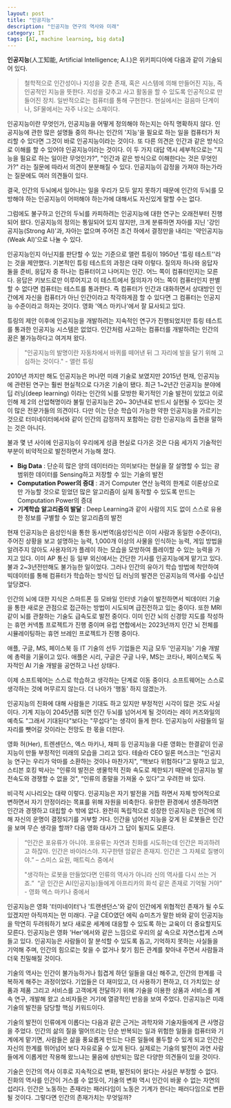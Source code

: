 ```yaml
---
layout: post
title: "인공지능"
description: "인공지능 연구의 역사와 미래"
category: IT
tags: [AI, machine learning, big data]
---
```

**인공지능**(人工知能, Artificial Intelligence; A.I.)은 위키피디아에 다음과 같이 기술되어 있다.

>철학적으로 인간성이나 지성을 갖춘 존재, 혹은 시스템에 의해 만들어진 지능, 즉 인공적인 지능을 뜻한다. 지성을 갖추고 사고 활동을 할 수 있도록 인공적으로 만들어진 장치. 일반적으로는 컴퓨터를 통해 구현한다. 현실에서는 걸음마 단계이나, SF물에서는 자주 나오는 소재이다.

인공지능이란 무엇인가, 인공지능을 어떻게 정의해야 하는지는 아직 명확하지 않다. 인공지능에 관한 많은 설명들 중의 하나는 인간의 '지능'을 필요로 하는 일을 컴퓨터가 처리할 수 있다면 그것이 바로 인공지능이라는 것이다. 또 다른 의견은 인간과 같은 방식으로 이해를 할 수 있어야 인공지능이라는 것이다. 이 두 가지 대답 역시 세부적으로는 "지능을 필요로 하는 일이란 무엇인가?", "인간과 같은 방식으로 이해한다는 것은 무엇인가?" 라는 질문에 따라서 의견이 분분해질 수 있다. 인공지능이 감정을 가져야 하는가라는 질문에도 여러 의견들이 있다.

결국, 인간의 두뇌에서 일어나는 일을 우리가 모두 알지 못하기 때문에 인간의 두뇌를 모방해야 하는 인공지능이 어떠해야 하는가에 대해서도 자신있게 말할 수는 없다.

그럼에도 불구하고 인간의 두뇌를 카피하려는 인공지능에 대한 연구는 오래전부터 진행되어 왔다. 인공지능의 정의는 통일되어 있지 않지만, 크게 분류하면 자아를 지닌 '강인공지능(Strong AI)'과, 자아는 없으며 주어진 조건 하에서 결정만을 내리는 '약인공지능(Weak AI)'으로 나눌 수 있다.

인공지능인지 아닌지를 판단할 수 있는 기준으로 앨런 튜링이 1950년 '튜링 테스트''라는 것을 제안했다. 기본적인 튜링 테스트의 과정은 대략 이렇다. 질의자 하나와 응답자 둘을 준비, 응답자 중 하나는 컴퓨터이고 나머지는 인간. 어느 쪽이 컴퓨터인지는 모른다. 응답은 키보드로만 이루어지고 이 테스트에서 질의자가 어느 쪽이 컴퓨터인지 판별할 수 없다면 컴퓨터는 테스트를 통과한다. 즉 컴퓨터가 인간과 대화하면서 상대방인 인간에게 자신을 컴퓨터가 아닌 인간이라고 착각하게끔 할 수 있다면 그 컴퓨터는 인공지능 수준이라고 하자는 것이다. 영화 '엑스 마키나'에서 잘 묘사되고 있다.

튜링의 제안 이후에 인공지능을 개발하려는 지속적인 연구가 진행되었지만 튜링 테스트를 통과한 인공지능 시스템은 없었다. 인간처럼 사고하는 컴퓨터를 개발하려는 인간의 꿈은 불가능하다고 여겨져 왔다.

>"인공지능의 발명이란 자동차에서 바퀴를 떼어낸 뒤 그 자리에 발을 달기 위해 고심하는 것이다." - 앨런 튜링

2010년 까지만 해도 인공지능은 머나먼 미래 기술로 보였지만 2015년 현재, 인공지능에 관련된 연구는 훨씬 현실적으로 다가온 기술이 됐다. 최근 1~2년간 인공지능 분야에 딥 러닝(deep learning) 이라는 인간의 뇌를 모방한 확기적인 기술 발전이 있었고 이로 인해 제 2의 산업혁명이라 불릴 인공지능은 20~ 30년내로 반드시 실현될 수 있다는 것이 많은 전문가들의 의견이다. 다만 이는 단순 학습이 가능한 약한 인공지능을 가르키는 것으로 터미네이터에서와 같이 인간의 감정까지 포함하는 강한 인공지능의 출현을 말하는 것은 아니다.

불과 몇 년 사이에 인공지능이 우리에게 성큼 현실로 다가온 것은 다음 세가지 기술적인 부분이 비약적으로 발전하면서 가능해 졌다.

* __Big Data__ : 단순히 많은 양의 데이터라는 의미보다는 현실을 잘 설명할 수 있는 광범위한 데이터를 Sensing하고 저장할 수 있는 기술의 발전
* __Computation Power의 증대__ : 과거 Computer 연산 능력의 한계로 이론상으로만 가능할 것으로 믿었던 많은 알고리즘이 실제 동작할 수 있도록 만드는 Computation Power의 증대
* __기계학습 알고리즘의 발달__ : Deep Learning과 같이 사람의 지도 없이 스스로 유용한 정보를 구별할 수 있는 알고리즘의 발전

현재 인공지능은 음성인식을 통한 동시번역(음성인식은 이미 사람과 동일한 수준이다), 주어진 상황을 보고 설명하는 능력, 1,000개 이상의 사물을 인식하는 능력, 게임 방법을 알려주지 않아도 사용자의가 플레이 하는 모습을 모방하여 플레이할 수 있는 능력을 가지고 있다. 이미 AP 통신 등 일부 외신에서는 간단한 기사를 인공지능에게 맡기고 있다. 불과 2~3년전만해도 불가능한 일이었다. 그러나 인간의 유아기 학습 방법에 착안하여 빅데이터를 통해 컴퓨터가 학습하는 방식인 딥 러닝의 발견은 인공지능의 역사를 수십년 앞당겼다.

인간의 뇌에 대한 지식은 스마트폰 등 모바일 인터넷 기술이 발전하면서 빅데이터 기술을 통한 새로운 관점으로 접근하는 방법이 시도되며 급진전하고 있는 중이다. 또한 MRI 같이 뇌를 관찰하는 기술도 급속도로 발전 중이다. 이미 인간 뇌의 신경망 지도를 작성하는 휴먼 커넥톰 프로젝트가 진행 중이며 유럽 연합에서는 2023년까지 인간 뇌 전체를 시뮬레이팅하는 휴먼 브레인 프로젝트가 진행 중이다.

애플, 구글, MS, 페이스북 등 IT 기술의 선두 기업들은 지금 모두 '인공지능' 기술 개발에 총력을 기울이고 있다. 애플은 시리, 구글은 구글 나우, MS는 코타나, 페이스북도 독자적인 AI 기술 개발을 공언하고 나선 상태다.

이제 소프트웨어는 스스로 학습하고 생각하는 단계로 이동 중이다. 소프트웨어는 스스로 생각하는 것에 머무르지 않는다. 더 나아가 '행동' 하지 않겠는가.

인공지능의 진화에 대해 사람들은 기대도 하고 있지만 부정적인 시각이 많은 것도 사실이다. 기계 지능이 2045년쯤 되면 인간 두뇌를 넘어서게 될 것이라는 레이 커즈와일의 예측도 "그래서 기대된다"보다는 "무섭다"는 생각이 들게 한다. 인공지능이 사람들의 일자리를 뺏어갈 것이라는 전망도 한 몫을 더한다.

영화 허(Her), 트렌센던스, 엑스 마키나, 채피 등 인공지능을 다룬 영화는 한결같이 인공지능이 만들 부정적인 미래의 모습을 그리고 있다. 테슬라 CEO 일론 머스크는 "인공지능 연구는 우리가 악마를 소환하는 것이나 마찬가지", “핵보다 위험하다”고 말하고 있고, 스티븐 호킹 박사는 "인류의 발전은 생물학적 진화 속도로 제한되기 때문에 인공지능 발전속도와 경쟁할 수 없을 것", “인류의 종말을 가져올 수 있다”고 우려한 바 있다.

비극적 시나리오는 대략 이렇다. 인공지능은 자기 발전을 거듭 하면서 자체 방어적으로 변하면서 자기 안정이라는 목표를 위해 자원을 비축한다. 유한한 환경에서 생존하려면 인간과 경쟁하고 대립할 수 밖에 없다. 완전히 독립적으로 성장한 인공지능은 인간에 의해 자신의 운명이 결정되기를 거부할 거다. 인간을 넘어선 지능을 갖게 된 로봇들은 인간을 보며 무슨 생각을 할까? 다음 영화 대사가 그 답이 될지도 모른다.

>“인간은 포유류가 아니야. 포유류는 자연과 친화를 시도하는데 인간은 파괴하려고 하잖아. 인간은 바이러스야. 지구한텐 암같은 존재지. 인간은 그 자체로 질병이야.” – 스미스 요원, 매트릭스 중에서
>
>"생각하는 로봇을 만들었다면 인류의 역사가 아니라 신의 역사를 다시 쓰는 거죠.”
 “곧 인간은 AI(인공지능)들에게 아프리카의 화석 같은 존재로 기억될 거야” - 영화 엑스 마키나 중에서

인공지능은 영화 '터미네이터'나 '트랜센던스'와 같이 인간에게 위협적인 존재가 될 수도 있겠지만 아직까지는 먼 미래다. 구글 CEO였던 에릭 슈미츠가 말한 바와 같이 인공지능을 막연히 두려워하기 보다 새로운 세계에 대응할 수 있도록 하는 교육이 더 중요할지도 모른다. 인공지능은 영화 'Her'에서와 같은 느낌으로 우리의 삶 속으로 자연스럽게 스며들고 있다. 인공지능은 사람들이 잘 분석할 수 있도록 돕고, 기억하지 못하는 사실들을 기억해 주며, 인간의 힘으로는 찾을 수 없거나 찾기 힘든 관계를 찾아내 주면서 사람들과 더욱 친밀해질 것이다.

기술의 역사는 인간이 불가능하거나 힘겹게 하던 일들을 대신 해주고, 인간의 한계를 극복하게 해주는 과정이었다. 기업들은 더 재미있고, 더 사용하기 편하고, 더 가치있는 상품과 제품 그리고 서비스를 고객에게 전달하기 위해 기술을 이용한 상품과 서비스를 계속 연구, 개발해 왔고 소비자들은 거기에 열광적인 반응을 보여 주었다. 인공지능은 미래 기술의 발전을 담당할 핵심 키워드이다.

기술의 발전이 인류에게 이롭다는 다음과 같은 근거는 과학자와 기술자들에게 큰 사명감을 주었다. 인간의 삶의 질을 떨어뜨리는 단순 반복되는 일과 위험한 일들을 컴퓨터와 기계에게 맡기면, 사람들은 삶을 풍요롭게 만드는 다른 일들에 몰두할 수 있게 되고 인간은 자신의 한계를 뛰어넘어 보다 자유로울 수 있게 된다. 실제로는 기술의 발전이 과연 사람들에게 이롭게만 작용해 왔느냐는 물음에 상반되는 많은 다양한 의견들이 있을 것이다.

기술은 인간의 역사 이후로 지속적으로 변화, 발전되어 왔다는 사실은 부정할 수 없다. 진화의 역사를 인간이 거스를 수 없듯이, 기술의 변화 역시 인간이 바꿀 수 없는 자연의 섭리다. 인간은 노동하는 존재라는 패러다임이 노동은 기계가 한다는 패러다임으로 변환될 것이다. 그렇다면 인간의 존재가치는 무엇일까?
